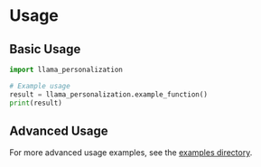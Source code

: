# Usage

## Basic Usage

```python
import llama_personalization

# Example usage
result = llama_personalization.example_function()
print(result)
```

## Advanced Usage

For more advanced usage examples, see the [examples directory](../examples/).
